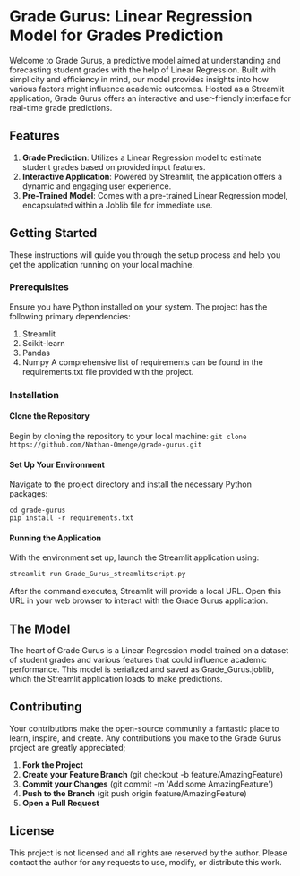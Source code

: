 # Grade Gurus: Linear Regression Model for Grades Prediction
Welcome to Grade Gurus, a predictive model aimed at understanding and forecasting student grades with the help of Linear Regression. Built with simplicity and efficiency in mind, our model provides insights into how various factors might influence academic outcomes. Hosted as a Streamlit application, Grade Gurus offers an interactive and user-friendly interface for real-time grade predictions.

## Features

1. __Grade Prediction__: Utilizes a Linear Regression model to estimate student grades based on provided input features.
2. __Interactive Application__: Powered by Streamlit, the application offers a dynamic and engaging user experience.
3. __Pre-Trained Model__: Comes with a pre-trained Linear Regression model, encapsulated within a Joblib file for immediate use.
## Getting Started

These instructions will guide you through the setup process and help you get the application running on your local machine.

### Prerequisites
Ensure you have Python installed on your system. The project has the following primary dependencies:
1. Streamlit
2. Scikit-learn
3. Pandas
4. Numpy
A comprehensive list of requirements can be found in the requirements.txt file provided with the project.
### Installation
#### Clone the Repository
Begin by cloning the repository to your local machine:
`git clone https://github.com/Nathan-Omenge/grade-gurus.git`
#### Set Up Your Environment
Navigate to the project directory and install the necessary Python packages:
```
cd grade-gurus
pip install -r requirements.txt
```
#### Running the Application
With the environment set up, launch the Streamlit application using:
```bash
streamlit run Grade_Gurus_streamlitscript.py
```
After the command executes, Streamlit will provide a local URL. Open this URL in your web browser to interact with the Grade Gurus application.
## The Model

The heart of Grade Gurus is a Linear Regression model trained on a dataset of student grades and various features that could influence academic performance. This model is serialized and saved as Grade_Gurus.joblib, which the Streamlit application loads to make predictions.

## Contributing

Your contributions make the open-source community a fantastic place to learn, inspire, and create. Any contributions you make to the Grade Gurus project are greatly appreciated;

1. __Fork the Project__
2. __Create your Feature Branch__ (git checkout -b feature/AmazingFeature)
3. __Commit your Changes__ (git commit -m 'Add some AmazingFeature')
4. __Push to the Branch__ (git push origin feature/AmazingFeature)
5. __Open a Pull Request__
## License

This project is not licensed and all rights are reserved by the author. Please contact the author for any requests to use, modify, or distribute this work.
